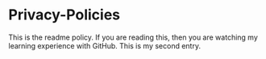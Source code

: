 # Privacy-Policies
This is the readme policy.  If you are reading this, then you are watching my learning experience with GitHub. 
This is my second entry. 
